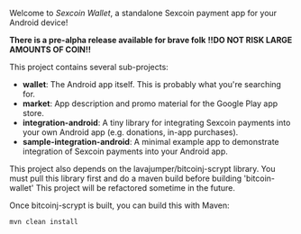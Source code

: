 Welcome to _Sexcoin Wallet_, a standalone Sexcoin payment app for your Android device!

__There is a pre-alpha release available for brave folk__
__!!DO NOT RISK LARGE AMOUNTS OF COIN!!__

This project contains several sub-projects:

 * __wallet__:
     The Android app itself. This is probably what you're searching for.
 * __market__:
     App description and promo material for the Google Play app store.
 * __integration-android__:
     A tiny library for integrating Sexcoin payments into your own Android app
     (e.g. donations, in-app purchases).
 * __sample-integration-android__:
     A minimal example app to demonstrate integration of Sexcoin payments into
     your Android app.

This project also depends on the lavajumper/bitcoinj-scrypt library. You must pull this library first and do a maven build before building 'bitcoin-wallet'
This project will be refactored sometime in the future.

Once bitcoinj-scrypt is built, you can build this with Maven:

`mvn clean install`
